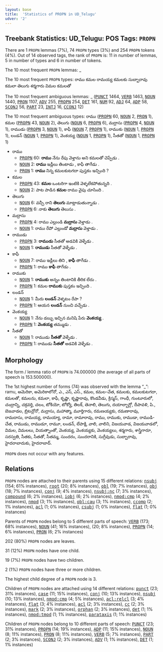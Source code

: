 ```yaml
---
layout: base
title:  'Statistics of PROPN in UD_Telugu'
udver: '2'
---
```


## Treebank Statistics: UD_Telugu: POS Tags: `PROPN`

There are 1 `PROPN` lemmas (7%), 74 `PROPN` types (3%) and 254 `PROPN` tokens (4%).
Out of 14 observed tags, the rank of `PROPN` is: 11 in number of lemmas, 5 in number of types and 6 in number of tokens.

The 10 most frequent `PROPN` lemmas: _

The 10 most frequent `PROPN` types:  రాము కమల రామయ్య కమలకు సుబ్బారావు కమలా తెలుగు శర్మగారు విమల కమలతో

The 10 most frequent ambiguous lemmas: _ (<tt><a href="te-pos-PUNCT.html">PUNCT</a></tt> 1464, <tt><a href="te-pos-VERB.html">VERB</a></tt> 1463, <tt><a href="te-pos-NOUN.html">NOUN</a></tt> 1440, <tt><a href="te-pos-PRON.html">PRON</a></tt> 1107, <tt><a href="te-pos-ADV.html">ADV</a></tt> 255, <tt><a href="te-pos-PROPN.html">PROPN</a></tt> 254, <tt><a href="te-pos-DET.html">DET</a></tt> 161, <tt><a href="te-pos-NUM.html">NUM</a></tt> 92, <tt><a href="te-pos-ADJ.html">ADJ</a></tt> 64, <tt><a href="te-pos-ADP.html">ADP</a></tt> 58, <tt><a href="te-pos-SCONJ.html">SCONJ</a></tt> 56, <tt><a href="te-pos-PART.html">PART</a></tt> 23, <tt><a href="te-pos-INTJ.html">INTJ</a></tt> 16, <tt><a href="te-pos-CCONJ.html">CCONJ</a></tt> 12)

The 10 most frequent ambiguous types:  రాము (<tt><a href="te-pos-PROPN.html">PROPN</a></tt> 60, <tt><a href="te-pos-NOUN.html">NOUN</a></tt> 2, <tt><a href="te-pos-PRON.html">PRON</a></tt> 1), కమల (<tt><a href="te-pos-PROPN.html">PROPN</a></tt> 43, <tt><a href="te-pos-NOUN.html">NOUN</a></tt> 2), తెలుగు (<tt><a href="te-pos-NOUN.html">NOUN</a></tt> 6, <tt><a href="te-pos-PROPN.html">PROPN</a></tt> 6), మద్రాసు (<tt><a href="te-pos-PROPN.html">PROPN</a></tt> 4, <tt><a href="te-pos-NOUN.html">NOUN</a></tt> 1), రాముడు (<tt><a href="te-pos-PROPN.html">PROPN</a></tt> 3, <tt><a href="te-pos-NOUN.html">NOUN</a></tt> 1), కాఫీ (<tt><a href="te-pos-NOUN.html">NOUN</a></tt> 7, <tt><a href="te-pos-PROPN.html">PROPN</a></tt> 1), రాముకు (<tt><a href="te-pos-NOUN.html">NOUN</a></tt> 1, <tt><a href="te-pos-PROPN.html">PROPN</a></tt> 1), లండన్ (<tt><a href="te-pos-NOUN.html">NOUN</a></tt> 1, <tt><a href="te-pos-PROPN.html">PROPN</a></tt> 1), వెంకయ్య (<tt><a href="te-pos-NOUN.html">NOUN</a></tt> 1, <tt><a href="te-pos-PROPN.html">PROPN</a></tt> 1), సీతతో (<tt><a href="te-pos-NOUN.html">NOUN</a></tt> 1, <tt><a href="te-pos-PROPN.html">PROPN</a></tt> 1)


* రాము
  * <tt><a href="te-pos-PROPN.html">PROPN</a></tt> 60: <b>రాము</b> నేను రేపు వెళ్తాను అని కమలతో చెప్పేడు .
  * <tt><a href="te-pos-NOUN.html">NOUN</a></tt> 2: <b>రాము</b> ఇడ్లీలు తింటాడు , కాఫీ తాగేడు .
  * <tt><a href="te-pos-PRON.html">PRON</a></tt> 1: <b>రాము</b> నిన్న కమలకుటగదా పుస్తకం ఇచ్చింది ?
* కమల
  * <tt><a href="te-pos-PROPN.html">PROPN</a></tt> 43: <b>కమల</b> ఒంటరిగా ఇంటికి వెళ్ళలేకపోతున్నది .
  * <tt><a href="te-pos-NOUN.html">NOUN</a></tt> 2: పాట పాడిన <b>కమల</b> రాము వైపు చూసింది .
* తెలుగు
  * <tt><a href="te-pos-NOUN.html">NOUN</a></tt> 6: వచ్చీ రాని <b>తెలుగు</b> మాట్లాడుతున్నాడు .
  * <tt><a href="te-pos-PROPN.html">PROPN</a></tt> 6: నాకు <b>తెలుగు</b> తెలుసు .
* మద్రాసు
  * <tt><a href="te-pos-PROPN.html">PROPN</a></tt> 4: రాము ఎల్లుండి <b>మద్రాసు</b> వెళ్తాడు .
  * <tt><a href="te-pos-NOUN.html">NOUN</a></tt> 1: రాము రేపో ఎల్లుండో <b>మద్రాసు</b> వెళ్తాడు .
* రాముడు
  * <tt><a href="te-pos-PROPN.html">PROPN</a></tt> 3: <b>రాముడు</b> సీతతో అడవికి వెళ్ళేడు .
  * <tt><a href="te-pos-NOUN.html">NOUN</a></tt> 1: <b>రాముడు</b> సీతతో వెళ్ళేడు .
* కాఫీ
  * <tt><a href="te-pos-NOUN.html">NOUN</a></tt> 7: రాము ఇడ్లీలు తిని , <b>కాఫీ</b> తాగేడు .
  * <tt><a href="te-pos-PROPN.html">PROPN</a></tt> 1: రాము <b>కాఫీ</b> తాగేడు .
* రాముకు
  * <tt><a href="te-pos-NOUN.html">NOUN</a></tt> 1: <b>రాముకు</b> అన్నం తింటానికి తీరిక లేదు .
  * <tt><a href="te-pos-PROPN.html">PROPN</a></tt> 1: కమల <b>రాముకు</b> పుస్తకం ఇచ్చింది .
* లండన్
  * <tt><a href="te-pos-NOUN.html">NOUN</a></tt> 1: మీరు <b>లండన్</b> వెళ్ళటం రేపా ?
  * <tt><a href="te-pos-PROPN.html">PROPN</a></tt> 1: ఆయన <b>లండన్</b> నుంచి వచ్చేడు .
* వెంకయ్య
  * <tt><a href="te-pos-NOUN.html">NOUN</a></tt> 1: నేను డబ్బు ఇచ్చిన మనిషి పేరు <b>వెంకయ్య</b> .
  * <tt><a href="te-pos-PROPN.html">PROPN</a></tt> 1: <b>వెంకయ్య</b> తమ్ముడు .
* సీతతో
  * <tt><a href="te-pos-NOUN.html">NOUN</a></tt> 1: రాముడు <b>సీతతో</b> వెళ్ళేడు .
  * <tt><a href="te-pos-PROPN.html">PROPN</a></tt> 1: రాముడు <b>సీతతో</b> అడవికి వెళ్ళేడు .

## Morphology

The form / lemma ratio of `PROPN` is 74.000000 (the average of all parts of speech is 153.500000).

The 1st highest number of forms (74) was observed with the lemma “_”: ramu, అమెరికా, అమెరికాలోనో, ఎ., ఎస్, ఎస్., కమల, కమల-చేత, కమలకు, కమలకుటగదా, కమలతో, కమలను, కమలా, కాఫీ, కృష్ణా, కృష్ణారావు, కొండవీడు, క్రిస్మస్, గాంధీ, గుంటూరులో, చంద్రాన్ని, చక్రవర్తి, చలం, టోకియో, టోక్యో, తిలక్, తెనాలి, తెలుగు, దయాల్బాగ్లో, దీపావళి, పి., బెజవాడల, బ్రిటన్లోనో, మద్రాసు, మహాత్మా, మూర్తిగారు, రమణయ్యకు, రమణారావు, రామదాసు, రామయ్య, రామయ్యా, రామా, రామారావు, రాము, రాముకు, రాముడా, రాముడి-చేత, రాముడు, రాముడూ, రామూ, లండన్, లేపాక్షి, వాలి, వాలిని, విజయవాడ, విజయవాడలో, విమల, విమలలు, వియత్నాంతో, వెంకయ్య, వెంకయ్యకు, వెంకయ్యలు, శర్మగారు, శాస్త్రిగారూ, సరస్వతి, సీతకు, సీతతో, సీతమ్మ, సుందరం, సుందరానికి, సుగ్రీవుడు, సుబ్బారావు, హైదరాబాదుకు, హైదరాబాద్.

`PROPN` does not occur with any features.


## Relations

`PROPN` nodes are attached to their parents using 15 different relations: <tt><a href="te-dep-nsubj.html">nsubj</a></tt> (154; 61% instances), <tt><a href="te-dep-root.html">root</a></tt> (20; 8% instances), <tt><a href="te-dep-obl.html">obl</a></tt> (19; 7% instances), <tt><a href="te-dep-obj.html">obj</a></tt> (18; 7% instances), <tt><a href="te-dep-conj.html">conj</a></tt> (9; 4% instances), <tt><a href="te-dep-nsubj-nc.html">nsubj:nc</a></tt> (7; 3% instances), <tt><a href="te-dep-compound.html">compound</a></tt> (6; 2% instances), <tt><a href="te-dep-iobj.html">iobj</a></tt> (6; 2% instances), <tt><a href="te-dep-nmod-cmp.html">nmod:cmp</a></tt> (4; 2% instances), <tt><a href="te-dep-nmod.html">nmod</a></tt> (3; 1% instances), <tt><a href="te-dep-obl-cau.html">obl:cau</a></tt> (3; 1% instances), <tt><a href="te-dep-ccomp.html">ccomp</a></tt> (2; 1% instances), <tt><a href="te-dep-acl.html">acl</a></tt> (1; 0% instances), <tt><a href="te-dep-csubj.html">csubj</a></tt> (1; 0% instances), <tt><a href="te-dep-flat.html">flat</a></tt> (1; 0% instances)

Parents of `PROPN` nodes belong to 5 different parts of speech: <tt><a href="te-pos-VERB.html">VERB</a></tt> (173; 68% instances), <tt><a href="te-pos-NOUN.html">NOUN</a></tt> (41; 16% instances),  (20; 8% instances), <tt><a href="te-pos-PROPN.html">PROPN</a></tt> (14; 6% instances), <tt><a href="te-pos-PRON.html">PRON</a></tt> (6; 2% instances)

202 (80%) `PROPN` nodes are leaves.

31 (12%) `PROPN` nodes have one child.

19 (7%) `PROPN` nodes have two children.

2 (1%) `PROPN` nodes have three or more children.

The highest child degree of a `PROPN` node is 3.

Children of `PROPN` nodes are attached using 14 different relations: <tt><a href="te-dep-punct.html">punct</a></tt> (23; 31% instances), <tt><a href="te-dep-case.html">case</a></tt> (11; 15% instances), <tt><a href="te-dep-conj.html">conj</a></tt> (10; 13% instances), <tt><a href="te-dep-nsubj.html">nsubj</a></tt> (10; 13% instances), <tt><a href="te-dep-nmod-cmp.html">nmod:cmp</a></tt> (4; 5% instances), <tt><a href="te-dep-acl-relcl.html">acl:relcl</a></tt> (3; 4% instances), <tt><a href="te-dep-flat.html">flat</a></tt> (3; 4% instances), <tt><a href="te-dep-acl.html">acl</a></tt> (2; 3% instances), <tt><a href="te-dep-cc.html">cc</a></tt> (2; 3% instances), <tt><a href="te-dep-mark.html">mark</a></tt> (2; 3% instances), <tt><a href="te-dep-orphan.html">orphan</a></tt> (2; 3% instances), <tt><a href="te-dep-det.html">det</a></tt> (1; 1% instances), <tt><a href="te-dep-nmod-tmod.html">nmod:tmod</a></tt> (1; 1% instances), <tt><a href="te-dep-parataxis.html">parataxis</a></tt> (1; 1% instances)

Children of `PROPN` nodes belong to 10 different parts of speech: <tt><a href="te-pos-PUNCT.html">PUNCT</a></tt> (23; 31% instances), <tt><a href="te-pos-PROPN.html">PROPN</a></tt> (14; 19% instances), <tt><a href="te-pos-ADP.html">ADP</a></tt> (11; 15% instances), <tt><a href="te-pos-NOUN.html">NOUN</a></tt> (8; 11% instances), <tt><a href="te-pos-PRON.html">PRON</a></tt> (8; 11% instances), <tt><a href="te-pos-VERB.html">VERB</a></tt> (5; 7% instances), <tt><a href="te-pos-PART.html">PART</a></tt> (2; 3% instances), <tt><a href="te-pos-SCONJ.html">SCONJ</a></tt> (2; 3% instances), <tt><a href="te-pos-ADV.html">ADV</a></tt> (1; 1% instances), <tt><a href="te-pos-DET.html">DET</a></tt> (1; 1% instances)

